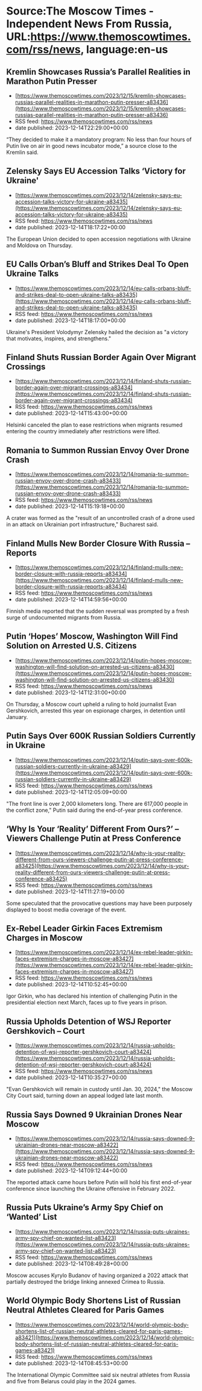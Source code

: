# Source:The Moscow Times - Independent News From Russia, URL:https://www.themoscowtimes.com/rss/news, language:en-us

## Kremlin Showcases Russia’s Parallel Realities in Marathon Putin Presser
 - [https://www.themoscowtimes.com/2023/12/15/kremlin-showcases-russias-parallel-realities-in-marathon-putin-presser-a83436](https://www.themoscowtimes.com/2023/12/15/kremlin-showcases-russias-parallel-realities-in-marathon-putin-presser-a83436)
 - RSS feed: https://www.themoscowtimes.com/rss/news
 - date published: 2023-12-14T22:29:00+00:00

“They decided to make it a mandatory program: No less than four hours of Putin live on air in good news incubator mode,” a source close to the Kremlin said.

## Zelensky Says EU Accession Talks ‘Victory for Ukraine'
 - [https://www.themoscowtimes.com/2023/12/14/zelensky-says-eu-accession-talks-victory-for-ukraine-a83435](https://www.themoscowtimes.com/2023/12/14/zelensky-says-eu-accession-talks-victory-for-ukraine-a83435)
 - RSS feed: https://www.themoscowtimes.com/rss/news
 - date published: 2023-12-14T18:17:22+00:00

The European Union decided to open accession negotiations with Ukraine and Moldova on Thursday.

## EU Calls Orban’s Bluff and Strikes Deal To Open Ukraine Talks
 - [https://www.themoscowtimes.com/2023/12/14/eu-calls-orbans-bluff-and-strikes-deal-to-open-ukraine-talks-a83435](https://www.themoscowtimes.com/2023/12/14/eu-calls-orbans-bluff-and-strikes-deal-to-open-ukraine-talks-a83435)
 - RSS feed: https://www.themoscowtimes.com/rss/news
 - date published: 2023-12-14T18:17:00+00:00

Ukraine's President Volodymyr Zelensky hailed the decision as "a victory that motivates, inspires, and strengthens."

## Finland Shuts Russian Border Again Over Migrant Crossings
 - [https://www.themoscowtimes.com/2023/12/14/finland-shuts-russian-border-again-over-migrant-crossings-a83434](https://www.themoscowtimes.com/2023/12/14/finland-shuts-russian-border-again-over-migrant-crossings-a83434)
 - RSS feed: https://www.themoscowtimes.com/rss/news
 - date published: 2023-12-14T15:43:00+00:00

Helsinki canceled the plan to ease restrictions when migrants resumed entering the country immediately after restrictions were lifted.

## Romania to Summon Russian Envoy Over Drone Crash
 - [https://www.themoscowtimes.com/2023/12/14/romania-to-summon-russian-envoy-over-drone-crash-a83433](https://www.themoscowtimes.com/2023/12/14/romania-to-summon-russian-envoy-over-drone-crash-a83433)
 - RSS feed: https://www.themoscowtimes.com/rss/news
 - date published: 2023-12-14T15:19:18+00:00

A crater was formed as the "result of an uncontrolled crash of a drone used in an attack on Ukrainian port infrastructure," Bucharest said.

## Finland Mulls New Border Closure With Russia – Reports
 - [https://www.themoscowtimes.com/2023/12/14/finland-mulls-new-border-closure-with-russia-reports-a83434](https://www.themoscowtimes.com/2023/12/14/finland-mulls-new-border-closure-with-russia-reports-a83434)
 - RSS feed: https://www.themoscowtimes.com/rss/news
 - date published: 2023-12-14T14:59:56+00:00

Finnish media reported that the sudden reversal was prompted by a fresh surge of undocumented migrants from Russia.

## Putin ‘Hopes’ Moscow, Washington Will Find Solution on Arrested U.S. Citizens
 - [https://www.themoscowtimes.com/2023/12/14/putin-hopes-moscow-washington-will-find-solution-on-arrested-us-citizens-a83430](https://www.themoscowtimes.com/2023/12/14/putin-hopes-moscow-washington-will-find-solution-on-arrested-us-citizens-a83430)
 - RSS feed: https://www.themoscowtimes.com/rss/news
 - date published: 2023-12-14T12:31:00+00:00

On Thursday, a Moscow court upheld a ruling to hold journalist Evan Gershkovich, arrested this year on espionage charges, in detention until January.

## Putin Says Over 600K Russian Soldiers Currently in Ukraine
 - [https://www.themoscowtimes.com/2023/12/14/putin-says-over-600k-russian-soldiers-currently-in-ukraine-a83429](https://www.themoscowtimes.com/2023/12/14/putin-says-over-600k-russian-soldiers-currently-in-ukraine-a83429)
 - RSS feed: https://www.themoscowtimes.com/rss/news
 - date published: 2023-12-14T12:05:09+00:00

"The front line is over 2,000 kilometers long. There are 617,000 people in the conflict zone," Putin said during the end-of-year press conference.

## ‘Why Is Your ‘Reality’ Different From Ours?’ – Viewers Challenge Putin at Press Conference
 - [https://www.themoscowtimes.com/2023/12/14/why-is-your-reality-different-from-ours-viewers-challenge-putin-at-press-conference-a83425](https://www.themoscowtimes.com/2023/12/14/why-is-your-reality-different-from-ours-viewers-challenge-putin-at-press-conference-a83425)
 - RSS feed: https://www.themoscowtimes.com/rss/news
 - date published: 2023-12-14T11:27:19+00:00

Some speculated that the provocative questions may have been purposely displayed to boost media coverage of the event.

## Ex-Rebel Leader Girkin Faces Extremism Charges in Moscow
 - [https://www.themoscowtimes.com/2023/12/14/ex-rebel-leader-girkin-faces-extremism-charges-in-moscow-a83427](https://www.themoscowtimes.com/2023/12/14/ex-rebel-leader-girkin-faces-extremism-charges-in-moscow-a83427)
 - RSS feed: https://www.themoscowtimes.com/rss/news
 - date published: 2023-12-14T10:52:45+00:00

Igor Girkin, who has declared his intention of challenging Putin in the presidential election next March, faces up to five years in prison.

## Russia Upholds Detention of WSJ Reporter Gershkovich – Court
 - [https://www.themoscowtimes.com/2023/12/14/russia-upholds-detention-of-wsj-reporter-gershkovich-court-a83424](https://www.themoscowtimes.com/2023/12/14/russia-upholds-detention-of-wsj-reporter-gershkovich-court-a83424)
 - RSS feed: https://www.themoscowtimes.com/rss/news
 - date published: 2023-12-14T10:35:27+00:00

"Evan Gershkovich will remain in custody until Jan. 30, 2024," the Moscow City Court said, turning down an appeal lodged late last month.

## Russia Says Downed 9 Ukrainian Drones Near Moscow
 - [https://www.themoscowtimes.com/2023/12/14/russia-says-downed-9-ukrainian-drones-near-moscow-a83422](https://www.themoscowtimes.com/2023/12/14/russia-says-downed-9-ukrainian-drones-near-moscow-a83422)
 - RSS feed: https://www.themoscowtimes.com/rss/news
 - date published: 2023-12-14T09:12:44+00:00

The reported attack came hours before Putin will hold his first end-of-year conference since launching the Ukraine offensive in February 2022.

## Russia Puts Ukraine’s Army Spy Chief on ‘Wanted’ List
 - [https://www.themoscowtimes.com/2023/12/14/russia-puts-ukraines-army-spy-chief-on-wanted-list-a83423](https://www.themoscowtimes.com/2023/12/14/russia-puts-ukraines-army-spy-chief-on-wanted-list-a83423)
 - RSS feed: https://www.themoscowtimes.com/rss/news
 - date published: 2023-12-14T08:49:28+00:00

Moscow accuses Kyrylo Budanov of having organized a 2022 attack that partially destroyed the bridge linking annexed Crimea to Russia.

## World Olympic Body Shortens List of Russian Neutral Athletes Cleared for Paris Games
 - [https://www.themoscowtimes.com/2023/12/14/world-olympic-body-shortens-list-of-russian-neutral-athletes-cleared-for-paris-games-a83421](https://www.themoscowtimes.com/2023/12/14/world-olympic-body-shortens-list-of-russian-neutral-athletes-cleared-for-paris-games-a83421)
 - RSS feed: https://www.themoscowtimes.com/rss/news
 - date published: 2023-12-14T08:45:53+00:00

The International Olympic Committee said six neutral athletes from Russia and five from Belarus could play in the 2024 games.

